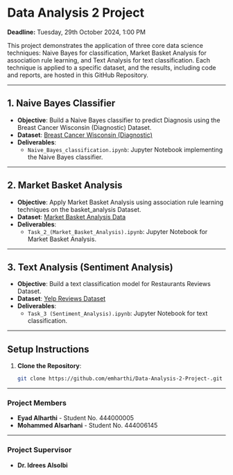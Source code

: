 # Data Analysis 2 Project

**Deadline:** Tuesday, 29th October 2024, 1:00 PM

This project demonstrates the application of three core data science techniques: Naive Bayes for classification, Market Basket Analysis for association rule learning, and Text Analysis for text classification. Each technique is applied to a specific dataset, and the results, including code and reports, are hosted in this GitHub Repository.


---

## 1. Naive Bayes Classifier

- **Objective**: Build a Naive Bayes classifier to predict Diagnosis using the Breast Cancer Wisconsin (Diagnostic) Dataset.
- **Dataset**: [Breast Cancer Wisconsin (Diagnostic)](https://archive.ics.uci.edu/dataset/17/breast+cancer+wisconsin+diagnostic)
- **Deliverables**:
  - `Naive_Bayes_classification.ipynb`: Jupyter Notebook implementing the Naive Bayes classifier.

---

## 2. Market Basket Analysis

- **Objective**: Apply Market Basket Analysis using association rule learning techniques on the basket_analysis Dataset.
- **Dataset**: [Market Basket Analysis Data](https://www.kaggle.com/datasets/ahmtcnbs/datasets-for-appiori)
- **Deliverables**:
  - `Task_2_(Market_Basket_Analysis).ipynb`: Jupyter Notebook for Market Basket Analysis.

---

## 3. Text Analysis (Sentiment Analysis)

- **Objective**: Build a text classification model for Restaurants Reviews Dataset.
- **Dataset**: [Yelp Reviews Dataset](https://www.kaggle.com/datasets/yelp-dataset/yelp-dataset)
- **Deliverables**:
  - `Task_3 (Sentiment_Analysis).ipynb`: Jupyter Notebook for text classification.

---

## Setup Instructions

1. **Clone the Repository**:
   ```bash
   git clone https://github.com/emharthi/Data-Analysis-2-Project-.git

---
### Project Members
- **Eyad Alharthi** - Student No. 444000005
- **Mohammed Alsarhani** - Student No. 444006145
  


---
### Project Supervisor
- **Dr. Idrees Alsolbi**

